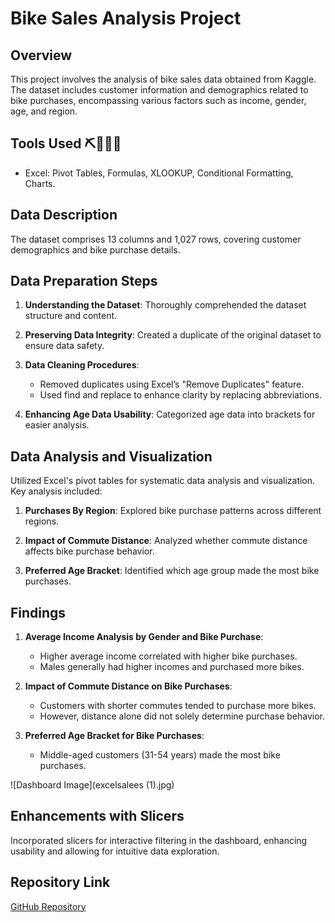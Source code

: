 # Bike Sales Analysis Project

## Overview

This project involves the analysis of bike sales data obtained from Kaggle. The dataset includes customer information and demographics related to bike purchases, encompassing various factors such as income, gender, age, and region.

## Tools Used ⛏️🧑🏽‍💻

- Excel: Pivot Tables, Formulas, XLOOKUP, Conditional Formatting, Charts.

## Data Description

The dataset comprises 13 columns and 1,027 rows, covering customer demographics and bike purchase details.

## Data Preparation Steps

1. **Understanding the Dataset**: Thoroughly comprehended the dataset structure and content.
   
2. **Preserving Data Integrity**: Created a duplicate of the original dataset to ensure data safety.
   
3. **Data Cleaning Procedures**:
   - Removed duplicates using Excel’s "Remove Duplicates" feature.
   - Used find and replace to enhance clarity by replacing abbreviations.

4. **Enhancing Age Data Usability**: Categorized age data into brackets for easier analysis.

## Data Analysis and Visualization

Utilized Excel's pivot tables for systematic data analysis and visualization. Key analysis included:

1. **Purchases By Region**: Explored bike purchase patterns across different regions.
   
2. **Impact of Commute Distance**: Analyzed whether commute distance affects bike purchase behavior.
   
3. **Preferred Age Bracket**: Identified which age group made the most bike purchases.

## Findings

1. **Average Income Analysis by Gender and Bike Purchase**:
   - Higher average income correlated with higher bike purchases.
   - Males generally had higher incomes and purchased more bikes.

2. **Impact of Commute Distance on Bike Purchases**:
   - Customers with shorter commutes tended to purchase more bikes.
   - However, distance alone did not solely determine purchase behavior.

3. **Preferred Age Bracket for Bike Purchases**:
   - Middle-aged customers (31-54 years) made the most bike purchases.

![Dashboard Image](excelsalees (1).jpg)

## Enhancements with Slicers

Incorporated slicers for interactive filtering in the dashboard, enhancing usability and allowing for intuitive data exploration.

## Repository Link

[GitHub Repository](https://github.com/your-username/bike-sales-analysis)

